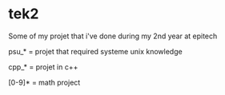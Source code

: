 tek2
====

Some of my projet that i've done during my 2nd year at epitech

psu_* = projet that required systeme unix knowledge

cpp_* = projet in c++

[0-9]* = math project
